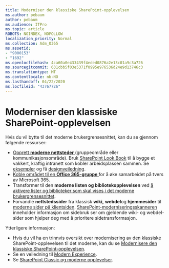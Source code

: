 ```yaml
---
title: Moderniser den klassiske SharePoint-opplevelsen
ms.author: pebaum
author: pebaum
ms.audience: ITPro
ms.topic: article
ROBOTS: NOINDEX, NOFOLLOW
localization_priority: Normal
ms.collection: Adm_O365
ms.assetid:
- "9000153"
- "1692"
ms.openlocfilehash: 4ca60a0e433439f4eded0876a2e13c01a9c3a726
ms.sourcegitcommit: 631cbb5f03e5371f0995e976536d24e9d13746c3
ms.translationtype: MT
ms.contentlocale: nb-NO
ms.lasthandoff: 04/22/2020
ms.locfileid: "43767726"
---
```

# <a name="modernize-your-classic-sharepoint-experience"></a>Moderniser den klassiske SharePoint-opplevelsen

Hvis du vil bytte til det moderne brukergrensesnittet, kan du se gjennom følgende ressurser:

- [Opprett **moderne nettsteder** ](https://support.office.com/article/create-a-team-site-in-sharepoint-ef10c1e7-15f3-42a3-98aa-b5972711777d) (gruppeområde eller kommunikasjonsområde). Bruk [SharePoint Look Book](https://lookbook.microsoft.com/assets/SharePoint_lookbook_2019.pdf) til å bygge et vakkert, kraftig intranett som kobler arbeidsplassen sammen. Se [eksempler](https://lookbook.microsoft.com/) og få [designveiledning](https://spdesign.azurewebsites.net/).
- [Koble området til en **Office 365-gruppe** ](https://docs.microsoft.com/sharepoint/dev/transform/modernize-connect-to-office365-group) for å øke samarbeidet på tvers av Microsoft 365.
- Transformer til den **moderne listen og bibliotekopplevelsen** ved [å aktivere lister og biblioteker som skal vises i det moderne brukergrensesnittet](https://docs.microsoft.com/sharepoint/dev/transform/modernize-userinterface-lists-and-libraries).
- Forvandle **nettstedssider** fra klassisk **wiki,** **webdel**og **hjemmesider** til [moderne sider på klientsiden](https://docs.microsoft.com/sharepoint/dev/transform/modernize-userinterface-site-pages). [SharePoint-moderniseringsskanneren](https://docs.microsoft.com/sharepoint/dev/transform/modernize-scanner) inneholder informasjon om sidebruk ser om gjeldende wiki- og webdel-sider som hjelper deg med å prioritere sidetransformasjon.

Ytterligere informasjon:

- Hvis du vil ha en trinnvis oversikt over modernisering av den klassiske SharePoint-opplevelsen til det moderne, kan du se [Modernisere den klassiske SharePoint-opplevelsen](https://docs.microsoft.com/sharepoint/dev/transform/modernize-classic-sites).
- Se en veiledning til [Modern Experience](https://docs.microsoft.com/sharepoint/guide-to-sharepoint-modern-experience).
- Se [SharePoint Classic og moderne opplevelser](https://support.office.com/article/sharepoint-classic-and-modern-experiences-5725c103-505d-4a6e-9350-300d3ec7d73f).
